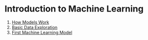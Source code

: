 # Introduction to Machine Learning
1. [How Models Work](./how_models_work/notes.md)
2. [Basic Data Exploration](./basic_data_exploration//notes.md)
3. [First Machine Learning Model](./first_ml_model/notes.md)